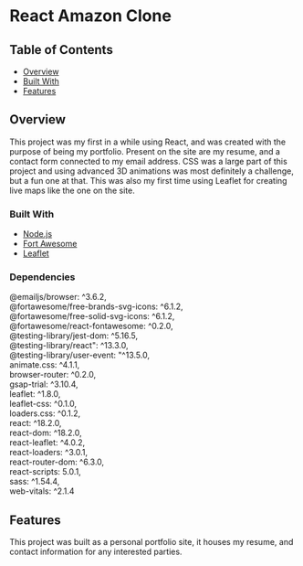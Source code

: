 # React Amazon Clone

## Table of Contents

- [Overview](#overview)
- [Built With](#built-with)
- [Features](#features)

## Overview

This project was my first in a while using React, and was created with the purpose of being my portfolio. Present on the site are my resume, and a contact form connected to my email address. CSS was a large part of this project and using advanced 3D animations was most definitely a challenge, but a fun one at that. This was also my first time using Leaflet for creating live maps like the one on the site.

### Built With

- [Node.js](https://nodejs.org/en/)
- [Fort Awesome](https://fortawesome.com/)
- [Leaflet](https://leafletjs.com/)

### Dependencies

@emailjs/browser: ^3.6.2,\
@fortawesome/free-brands-svg-icons: ^6.1.2,\
@fortawesome/free-solid-svg-icons: ^6.1.2,\
@fortawesome/react-fontawesome: ^0.2.0,\
@testing-library/jest-dom: ^5.16.5,\
@testing-library/react": ^13.3.0,\
@testing-library/user-event: "^13.5.0,\
animate.css: ^4.1.1,\
browser-router: ^0.2.0,\
gsap-trial: ^3.10.4,\
leaflet: ^1.8.0,\
leaflet-css: ^0.1.0,\
loaders.css: ^0.1.2,\
react: ^18.2.0,\
react-dom: ^18.2.0,\
react-leaflet: ^4.0.2,\
react-loaders: ^3.0.1,\
react-router-dom: ^6.3.0,\
react-scripts: 5.0.1,\
sass: ^1.54.4,\
web-vitals: ^2.1.4

## Features

This project was built as a personal portfolio site, it houses my resume, and contact information for any interested parties.
